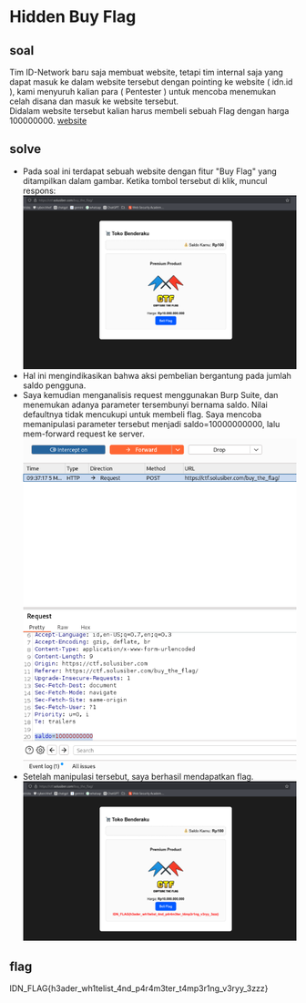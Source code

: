 # Hidden Buy Flag
## soal
Tim ID-Network baru saja membuat website, tetapi tim internal saja yang dapat masuk ke dalam website tersebut dengan pointing ke website ( idn.id ), kami menyuruh kalian para ( Pentester ) untuk mencoba menemukan celah disana dan masuk ke website tersebut. \
Didalam website tersebut kalian harus membeli sebuah Flag dengan harga 100000000. [website](https://ctf.solusiber.com/buy_the_flag/)

## solve
- Pada soal ini terdapat sebuah website dengan fitur "Buy Flag" yang ditampilkan dalam gambar. Ketika tombol tersebut di klik, muncul respons:
  ![alt text](<images/Hidden Buy Flag/image.png>)
- Hal ini mengindikasikan bahwa aksi pembelian bergantung pada jumlah saldo pengguna.
- Saya kemudian menganalisis request menggunakan Burp Suite, dan menemukan adanya parameter tersembunyi bernama saldo. Nilai defaultnya tidak mencukupi untuk membeli flag. Saya mencoba memanipulasi parameter tersebut menjadi saldo=10000000000, lalu mem-forward request ke server.
  ![alt text](<images/Hidden Buy Flag/image-1.png>)
- Setelah manipulasi tersebut, saya berhasil mendapatkan flag.
  ![alt text](<images/Hidden Buy Flag/image-2.png>)

## flag
IDN_FLAG{h3ader_wh1telist_4nd_p4r4m3ter_t4mp3r1ng_v3ryy_3zzz}